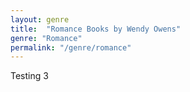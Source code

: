 ```yaml
---
layout: genre
title:  "Romance Books by Wendy Owens"
genre: "Romance"
permalink: "/genre/romance"
---
```

Testing 3

